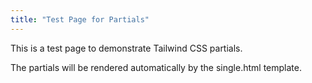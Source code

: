 ```yaml
---
title: "Test Page for Partials"
---
```


This is a test page to demonstrate Tailwind CSS partials.

The partials will be rendered automatically by the single.html template.
